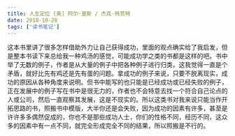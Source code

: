 ```yaml
---
title: 人生定位 [美] 阿尔·里斯 / 杰克·特劳特
date: 2018-10-28
tags: ['读书笔记']
---
```


这本书里讲了很多怎样借助外力让自己获得成功，里面的观点确实给了我启发，但是整本书读下来总给我一种鸡汤的感觉，可能成功学之类的书都是这样的吧。书中举了无数的例子，作者是从大量的例子中把各种例子进行归类，这我觉得一直是个矛盾，就好比先有鸡还是先有蛋的问题。拿成功的例子来说，只要不脱离现实，成功的原因从各种角度来说明。但书中能写的也只能是已经成功或已经失败的例子，正在发展中的例子写在书中是很无力的，作者也不会特意去找一个符合自己论点的人或公司，然后一直观察其发展，这是不现实的。所以这类书对我来说只能当作开拓思路的书，照搬书中模版，大半你还是会失败，因为成功的因素有许多，甚至是许许多多偶然促成的，你也不是那些成功人士，你们的性格不同，经历不同，这众多的因素中有一点不同，就完全形成完全不同的结果，所以照搬是不行的。